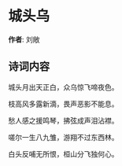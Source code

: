 # 城头乌

**作者**: 刘敞

## 诗词内容

城头月出天正白，众乌惊飞啼夜色。

枝高风多露新滴，畏声恶影不能息。

愁人感之援鸣琴，拂弦成声泪沾襟。

嗟尔一生八九雏，游翔不过东西林。

白头反哺无所恨，桓山分飞独何心。

